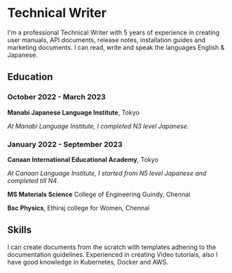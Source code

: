# Technical Writer
I'm a professional Technical Writer with 5 years of experience in creating user manuals, API documents, release notes, installation guides and marketing documents. I can read, write and speak the languages English & Japanese.


## Education
### October 2022 - March 2023
**Manabi Japanese Language Institute**, Tokyo

*At Manabi Language Institute, I completed N3 level Japanese*.

### January 2022 - September 2023
**Canaan International Educational Academy**, Tokyo

*At Canaan Language Institute, I started from N5 level Japanese and completed till N4*.

**MS Materials Science** College of Engineering Guindy, Chennai

**Bsc Physics**, Ethiraj college for Women, Chennai

## Skills
I can create documents from the scratch with templates adhering to the documentation guidelines. Experienced in creating Video tutorials, also I have good knowledge in Kubernetes, Docker and AWS.
